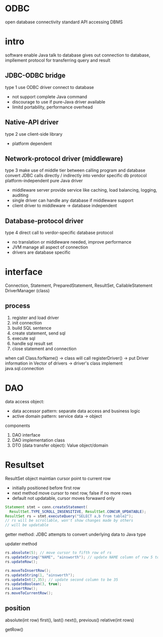 # ODBC
open database connectivity
standard API accessing DBMS

# intro
software enable Java talk to database
gives out connection to database, impllement protocol for transferring query and result

## JDBC-ODBC bridge
type 1
use ODBC driver connect to database
- not support complete Java command
- discourage to use if pure-Java driver available
- limitd portability, performance overhead

## Native-API driver
type 2
use client-side library
- platform dependent

## Network-protocol driver (middleware)
type 3
make use of middle tier between calling program and database
convert JDBC calls directly / indirectly into vendor specific db protocol
platform-independent
pure Java driver
- middleware server provide service like caching, load balancing, logging, auditing
- single driver can handle any database if middleware support
- client driver to middleware -> database independent

## Database-protocol driver
type 4
direct call to verdor-specific database protocol
- no translation or middleware needed, improve performance
- JVM manage all aspect of connection
- drivers are database specific


# interface
Connection, Statement, PreparedStatement, ResultSet, CallableStatement
DriverManager (class)

## process
1. register and load driver
2. init connection
3. build SQL sentence
4. create statement, send sql
5. execute sql
6. handle sql result set
7. close statement and connection

when call Class.forName()
-> class will call registerDriver()
-> put Driver information in Vector of drivers
-> driver's class implement java.sql.connection

# DAO
data access object: 
- data accessor pattern: separate data access and business logic
- active domain pattern: service data -> object

components
1. DAO interface
2. DAO implementation class
3. DTO (data transfer object): Value object/domain


# Resultset
ResultSet object maintian cursor point to current row
- initially positioned before first row
- next method move cursor to next row, false if no more rows
- default not updatable, cursor moves forwawrd only

```java
Statement stmt = conn.createStatement(
  ResultSet.TYPE_SCROLL_INSENSITIVE, ResultSet.CONCUR_UPDATABLE);
ResultSet rs = stmt.executeQuery("SELECT a,b from table2");
// rs will be scrollable, won't show changes made by others
// will be updatable
```

getter method: JDBC attempts to convert underlying data to Java type

updater method
```java
rs.absolute(5); // move cursor to fifth row of rs
rs.updateString("NAME", "ainsworth"); // update NAME column of row 5 to xx
rs.updateRow();

rs.moveToInsertRow();
rs.updateString(1, "ainsworth");
rs.updateInt(2,35); // update second column to be 35
rs.updateBoolean(3, true);
rs.insertRow();
rs.moveToCurrentRow();

```

## position
absolute(int row)
first(), last()
next(), previous()
relative(int rows)



getRow()









